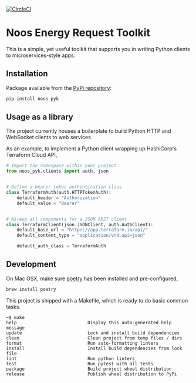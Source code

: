 [![CircleCI](https://circleci.com/gh/noosenergy/noos-requests.svg?style=svg&circle-token=5c5370df196704b1e8a8dd7c6f2ec0731c154beb)](https://circleci.com/gh/noosenergy/noos-requests)

# Noos Energy Request Toolkit

This is a simple, yet useful toolkit that supports you in writing Python clients to microservices-style apps.

## Installation

Package available from the [PyPi repository](https://pypi.org/project/noos-pyk/):

```sh
pip install noos-pyk
```

## Usage as a library

The project currently houses a boilerplate to build Python HTTP and WebSocket clients to web services.

As an example, to implement a Python client wrapping up HashiCorp's Terraform Cloud API,

```python
# Import the namespace within your project
from noos_pyk.clients import auth, json


# Define a bearer token authentication class
class TerraformAuth(auth.HTTPTokenAuth):
    default_header = "Authorization"
    default_value = "Bearer"


# Wireup all components for a JSON REST client
class TerraformClient(json.JSONClient, auth.AuthClient):
    default_base_url = "https://app.terraform.io/api/"
    default_content_type = "application/vnd.api+json"

    default_auth_class = TerraformAuth
```

## Development

On Mac OSX, make sure [poetry](https://python-poetry.org/) has been installed and pre-configured,

```sh
brew install poetry
```

This project is shipped with a Makefile, which is ready to do basic common tasks.

```shell
~$ make
help                           Display this auto-generated help message
update                         Lock and install build dependencies
clean                          Clean project from temp files / dirs
format                         Run auto-formatting linters
install                        Install build dependencies from lock file
lint                           Run python linters
test                           Run pytest with all tests
package                        Build project wheel distribution
release                        Publish wheel distribution to PyPi
```
